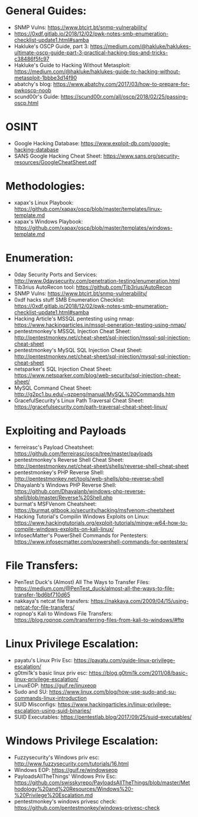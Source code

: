 # General Guides:
- SNMP Vulns: https://www.btcirt.bt/snmp-vulnerability/
- https://0xdf.gitlab.io/2018/12/02/pwk-notes-smb-enumeration-checklist-update1.html#samba
- Hakluke's OSCP Guide, part 3: https://medium.com/@hakluke/haklukes-ultimate-oscp-guide-part-3-practical-hacking-tips-and-tricks-c38486f5fc97
- Hakluke's Guide to Hacking Without Metasploit: https://medium.com/@hakluke/haklukes-guide-to-hacking-without-metasploit-1bbbe3d14f90
- abatchy's blog: https://www.abatchy.com/2017/03/how-to-prepare-for-pwkoscp-noob
- scund00r's Guide: https://scund00r.com/all/oscp/2018/02/25/passing-oscp.html

# OSINT
- Google Hacking Database: https://www.exploit-db.com/google-hacking-database
- SANS Google Hacking Cheat Sheet: https://www.sans.org/security-resources/GoogleCheatSheet.pdf

# Methodologies:
- xapax's Linux Playbook: https://github.com/xapax/oscp/blob/master/templates/linux-template.md
- xapax's Windows Playbook: https://github.com/xapax/oscp/blob/master/templates/windows-template.md

# Enumeration:
- 0day Security Ports and Services: http://www.0daysecurity.com/penetration-testing/enumeration.html
- Tib3rius AutoRecon tool: https://github.com/Tib3rius/AutoRecon
- SNMP Vulns: https://www.btcirt.bt/snmp-vulnerability/
- 0xdf hacks stuff SMB Enumeration Checklist: https://0xdf.gitlab.io/2018/12/02/pwk-notes-smb-enumeration-checklist-update1.html#samba
- Hacking Article's MSSQL pentesting using nmap: https://www.hackingarticles.in/mssql-peneration-testing-using-nmap/
- pentestmonkey's MSSQL Injection Cheat Sheet: http://pentestmonkey.net/cheat-sheet/sql-injection/mssql-sql-injection-cheat-sheet
- pentestmonkey's MySQL SQL Injection Cheat Sheet: http://pentestmonkey.net/cheat-sheet/sql-injection/mysql-sql-injection-cheat-sheet
- netsparker's SQL Injection Cheat Sheet: https://www.netsparker.com/blog/web-security/sql-injection-cheat-sheet/
- MySQL Command Cheat Sheet: http://g2pc1.bu.edu/~qzpeng/manual/MySQL%20Commands.htm
- GracefulSecurity's Linux Path Traversal Cheat Sheet: https://gracefulsecurity.com/path-traversal-cheat-sheet-linux/

# Exploiting and Payloads
- ferreirasc's Payload Cheatsheet: https://github.com/ferreirasc/oscp/tree/master/payloads
- pentestmonkey's Reverse Shell Cheat Sheet: http://pentestmonkey.net/cheat-sheet/shells/reverse-shell-cheat-sheet
- pentestmonkey's PHP Reverse Shell: http://pentestmonkey.net/tools/web-shells/php-reverse-shell
- Dhayalanb's Windows PHP Reverse Shell: https://github.com/Dhayalanb/windows-php-reverse-shell/blob/master/Reverse%20Shell.php
- burmat's MSFVenom Cheatsheet: https://burmat.gitbook.io/security/hacking/msfvenom-cheetsheet
- Hacking Tutorial's Compilin Windows Exploits on Linux: https://www.hackingtutorials.org/exploit-tutorials/mingw-w64-how-to-compile-windows-exploits-on-kali-linux/
- InfosecMatter's PowerShell Commands for Pentesters: https://www.infosecmatter.com/powershell-commands-for-pentesters/

# File Transfers:
- PenTest Duck's (Almost) All The Ways to Transfer Files: https://medium.com/@PenTest_duck/almost-all-the-ways-to-file-transfer-1bd6bf710d65
- nakkaya's netcat file transfers: https://nakkaya.com/2009/04/15/using-netcat-for-file-transfers/
- ropnop's Kali to Windows File Transfers: https://blog.ropnop.com/transferring-files-from-kali-to-windows/#ftp

# Linux Privilege Escalation:
- payatu's Linux Priv Esc: https://payatu.com/guide-linux-privilege-escalation/
- g0tmi1k's basic linux priv esc: https://blog.g0tmi1k.com/2011/08/basic-linux-privilege-escalation/ 
- LinuxEOP: https://guif.re/linuxeop
- Sudo and SU: https://www.linux.com/blog/how-use-sudo-and-su-commands-linux-introduction
- SUID Misconfigs: https://www.hackingarticles.in/linux-privilege-escalation-using-suid-binaries/
- SUID Executables: https://pentestlab.blog/2017/09/25/suid-executables/

# Windows Privilege Escalation:
- Fuzzysecurity's Windows priv esc: http://www.fuzzysecurity.com/tutorials/16.html 
- Windows EOP: https://guif.re/windowseop
- PayloadsAllTheThings' Windows Priv Esc: https://github.com/swisskyrepo/PayloadsAllTheThings/blob/master/Methodology%20and%20Resources/Windows%20-%20Privilege%20Escalation.md
- pentestmonkey's windows privesc check: https://github.com/pentestmonkey/windows-privesc-check

